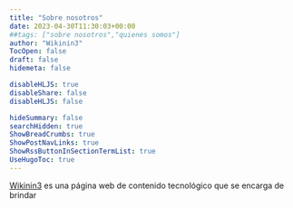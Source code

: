 ```yaml
---
title: "Sobre nosotros"
date: 2023-04-30T11:30:03+00:00
##tags: ["sobre nosotros","quienes somos"]
author: "Wikinin3"
TocOpen: false
draft: false
hidemeta: false

disableHLJS: true 
disableShare: false
disableHLJS: false

hideSummary: false
searchHidden: true
ShowBreadCrumbs: true
ShowPostNavLinks: true
ShowRssButtonInSectionTermList: true
UseHugoToc: true
---
```


[Wikinin3](https://wikinin3.vercel.app) es una página web de contenido tecnológico que se encarga de brindar 
